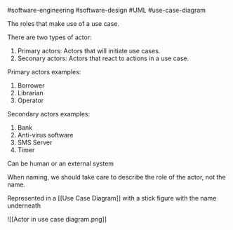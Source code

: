 #software-engineering #software-design #UML #use-case-diagram

The roles that make use of a use case.

There are two types of actor:
1. Primary actors: Actors that will initiate use cases.
2. Seconary actors: Actors that react to actions in a use case.

Primary actors examples:
1. Borrower
2. Librarian
3. Operator

Secondary actors examples:
1. Bank
2. Anti-virus software
3. SMS Server
4. Timer

Can be human or an external system

When naming, we should take care to describe the role of the actor, not the name.

Represented in a [[Use Case Diagram]] with a stick figure with the name underneath

![[Actor in use case diagram.png]]
